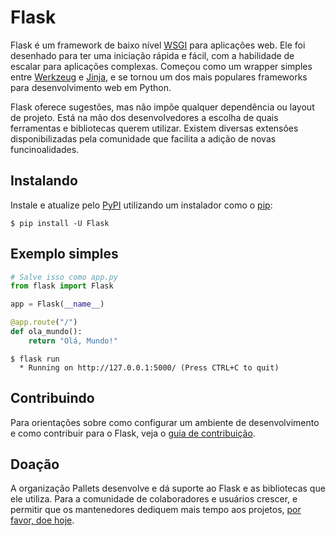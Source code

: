 # Flask

Flask é um framework de baixo nível [WSGI][] para aplicações web. Ele foi
desenhado para ter uma iniciação rápida e fácil, com a habilidade de escalar
para aplicações complexas. Começou como um wrapper simples entre [Werkzeug][]
e [Jinja][], e se tornou um dos mais populares frameworks para desenvolvimento
web em Python.

Flask oferece sugestões, mas não impõe qualquer dependência ou
layout de projeto. Está na mão dos desenvolvedores a escolha de quais
ferramentas e bibliotecas querem utilizar. Existem diversas extensões
disponibilizadas pela comunidade que facilita a adição de novas
funcinoalidades.

[WSGI]: https://wsgi.readthedocs.io/
[Werkzeug]: https://werkzeug.palletsprojects.com/
[Jinja]: https://jinja.palletsprojects.com/


## Instalando

Instale e atualize pelo [PyPI][] utilizando um instalador como o [pip][]:

```
$ pip install -U Flask
```

[PyPI]: https://pypi.org/project/Flask/
[pip]: https://pip.pypa.io/en/stable/getting-started/


## Exemplo simples

```python
# Salve isso como app.py
from flask import Flask

app = Flask(__name__)

@app.route("/")
def ola_mundo():
    return "Olá, Mundo!"
```

```
$ flask run
  * Running on http://127.0.0.1:5000/ (Press CTRL+C to quit)
```


## Contribuindo

Para orientações sobre como configurar um ambiente de desenvolvimento e como
contribuir para o Flask, veja o [guia de contribuição][].

[guia de contribuição]: https://github.com/pallets/flask/blob/main/CONTRIBUTING.rst


## Doação

A organização Pallets desenvolve e dá suporte ao Flask e as bibliotecas que
ele utiliza. Para a comunidade de colaboradores e usuários crescer, e
permitir que os mantenedores dediquem mais tempo aos projetos, [por favor, doe hoje][].

[por favor, doe hoje]: https://palletsprojects.com/donate

